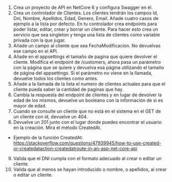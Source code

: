1. Crea un proyecto de API en NetCore 6 y configura Swagger en él.
2. Crea un controlador de Clientes. Los clientes tendrán los campos Id, Dni, Nombre, Apellidos, Edad, Genero, Email. Añade cuatro casos de ejemplo a la lista por defecto. En tu controlador crea endpoints para poder listar, editar, crear y borrar un cliente. Para hacer esto crea un servicio que sea singleton y tenga una lista de clientes como variable privada con la que jugar.
3. Añade un campo al cliente que sea FechaModificacion. No devuelvas ese campo en el API.
4. Añade en el appsettings el tamaño de pagina que quiere devolver el cliente. Modifica el endpoint de /customers, ahora pasa un parámetro <page> con la página que se quiere y devuelva esa página utilizando el tamaño de página del appsettings. Si el parámetro <page> no viene en la llamada, devuelve todos los clientes como antes.
5. Añade a la llamada de la lista el numero de clientes actuales para que el cliente pueda saber la cantidad de paginas que hay.
6. Cambia la respuesta del endpoint de clientes y en lugar de devolver la edad de los mismos, devuelve un booleano con la información de si es mayor de edad.
7. Cuando se consulte un cliente que no está en el sistema en el GET de un cliente con id, devuelve un 404.
8. Devuelve un 201 junto con el lugar donde puedes encontrar el usuario en la creación. Mira el método CreatedAt.
  * Ejemplo de la función CreatedAt: https://stackoverflow.com/questions/47939945/how-to-use-created-or-createdataction-createdatroute-in-an-asp-net-core-api
9. Valida que el DNI cumpla con el formato adecuado al crear o editar un cliente.
10. Valida que al menos se hayan introducido o nombre, o apellidos, al crear o editar un cliente.
